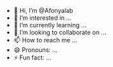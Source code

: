 - 👋 Hi, I’m @Afonyalab
- 👀 I’m interested in ...
- 🌱 I’m currently learning ...
- 💞️ I’m looking to collaborate on ...
- 📫 How to reach me ...
- 😄 Pronouns: ...
- ⚡ Fun fact: ...

<!---
Afonyalab/Afonyalab is a ✨ special ✨ repository because its `README.md` (this file) appears on your GitHub profile.
You can click the Preview link to take a look at your changes.
--->
